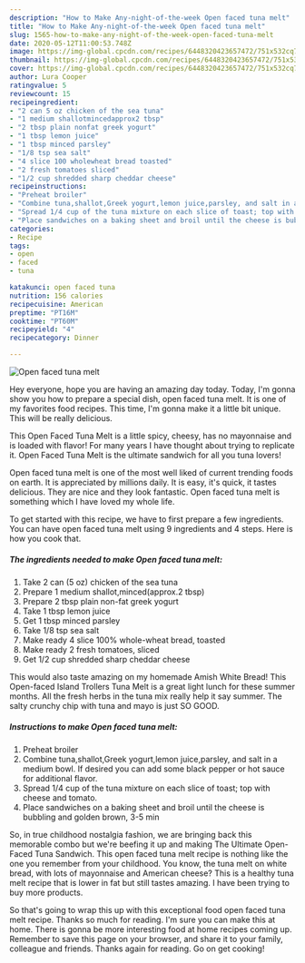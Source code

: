```yaml
---
description: "How to Make Any-night-of-the-week Open faced tuna melt"
title: "How to Make Any-night-of-the-week Open faced tuna melt"
slug: 1565-how-to-make-any-night-of-the-week-open-faced-tuna-melt
date: 2020-05-12T11:00:53.748Z
image: https://img-global.cpcdn.com/recipes/6448320423657472/751x532cq70/open-faced-tuna-melt-recipe-main-photo.jpg
thumbnail: https://img-global.cpcdn.com/recipes/6448320423657472/751x532cq70/open-faced-tuna-melt-recipe-main-photo.jpg
cover: https://img-global.cpcdn.com/recipes/6448320423657472/751x532cq70/open-faced-tuna-melt-recipe-main-photo.jpg
author: Lura Cooper
ratingvalue: 5
reviewcount: 15
recipeingredient:
- "2 can 5 oz chicken of the sea tuna"
- "1 medium shallotmincedapprox2 tbsp"
- "2 tbsp plain nonfat greek yogurt"
- "1 tbsp lemon juice"
- "1 tbsp minced parsley"
- "1/8 tsp sea salt"
- "4 slice 100 wholewheat bread toasted"
- "2 fresh tomatoes sliced"
- "1/2 cup shredded sharp cheddar cheese"
recipeinstructions:
- "Preheat broiler"
- "Combine tuna,shallot,Greek yogurt,lemon juice,parsley, and salt in a medium bowl. If desired you can add some black pepper or hot sauce for additional flavor."
- "Spread 1/4 cup of the tuna mixture on each slice of toast; top with cheese and tomato."
- "Place sandwiches on a baking sheet and broil until the cheese is bubbling and golden brown, 3-5 min"
categories:
- Recipe
tags:
- open
- faced
- tuna

katakunci: open faced tuna 
nutrition: 156 calories
recipecuisine: American
preptime: "PT16M"
cooktime: "PT60M"
recipeyield: "4"
recipecategory: Dinner

---
```



![Open faced tuna melt](https://img-global.cpcdn.com/recipes/6448320423657472/751x532cq70/open-faced-tuna-melt-recipe-main-photo.jpg)

Hey everyone, hope you are having an amazing day today. Today, I'm gonna show you how to prepare a special dish, open faced tuna melt. It is one of my favorites food recipes. This time, I'm gonna make it a little bit unique. This will be really delicious.

This Open Faced Tuna Melt is a little spicy, cheesy, has no mayonnaise and is loaded with flavor! For many years I have thought about trying to replicate it. Open Faced Tuna Melt is the ultimate sandwich for all you tuna lovers!

Open faced tuna melt is one of the most well liked of current trending foods on earth. It is appreciated by millions daily. It is easy, it's quick, it tastes delicious. They are nice and they look fantastic. Open faced tuna melt is something which I have loved my whole life.


To get started with this recipe, we have to first prepare a few ingredients. You can have open faced tuna melt using 9 ingredients and 4 steps. Here is how you cook that.

<!--inarticleads1-->

##### The ingredients needed to make Open faced tuna melt:

1. Take 2 can (5 oz) chicken of the sea tuna
1. Prepare 1 medium shallot,minced(approx.2 tbsp)
1. Prepare 2 tbsp plain non-fat greek yogurt
1. Take 1 tbsp lemon juice
1. Get 1 tbsp minced parsley
1. Take 1/8 tsp sea salt
1. Make ready 4 slice 100% whole-wheat bread, toasted
1. Make ready 2 fresh tomatoes, sliced
1. Get 1/2 cup shredded sharp cheddar cheese


This would also taste amazing on my homemade Amish White Bread! This Open-faced Island Trollers Tuna Melt is a great light lunch for these summer months. All the fresh herbs in the tuna mix really help it say summer. The salty crunchy chip with tuna and mayo is just SO GOOD. 

<!--inarticleads2-->

##### Instructions to make Open faced tuna melt:

1. Preheat broiler
1. Combine tuna,shallot,Greek yogurt,lemon juice,parsley, and salt in a medium bowl. If desired you can add some black pepper or hot sauce for additional flavor.
1. Spread 1/4 cup of the tuna mixture on each slice of toast; top with cheese and tomato.
1. Place sandwiches on a baking sheet and broil until the cheese is bubbling and golden brown, 3-5 min


So, in true childhood nostalgia fashion, we are bringing back this memorable combo but we&#39;re beefing it up and making The Ultimate Open-Faced Tuna Sandwich. This open faced tuna melt recipe is nothing like the one you remember from your childhood. You know, the tuna melt on white bread, with lots of mayonnaise and American cheese? This is a healthy tuna melt recipe that is lower in fat but still tastes amazing. I have been trying to buy more products. 

So that's going to wrap this up with this exceptional food open faced tuna melt recipe. Thanks so much for reading. I'm sure you can make this at home. There is gonna be more interesting food at home recipes coming up. Remember to save this page on your browser, and share it to your family, colleague and friends. Thanks again for reading. Go on get cooking!
